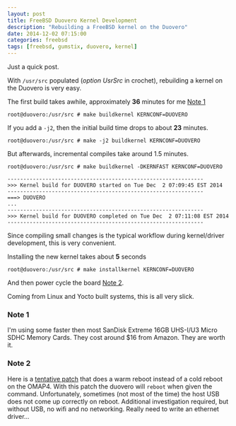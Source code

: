 ```yaml
---
layout: post
title: FreeBSD Duovero Kernel Development
description: "Rebuilding a FreeBSD kernel on the Duovero"
date: 2014-12-02 07:15:00
categories: freebsd
tags: [freebsd, gumstix, duovero, kernel]
---
```


Just a quick post. 

With `/usr/src` populated (*option UsrSrc* in crochet), rebuilding a kernel on the Duovero is very easy.

The first build takes awhile, approximately **36** minutes for me [Note 1](*note-1)

    root@duovero:/usr/src # make buildkernel KERNCONF=DUOVERO

If you add a `-j2`, then the initial build time drops to about **23** minutes.

    root@duovero:/usr/src # make -j2 buildkernel KERNCONF=DUOVERO

But afterwards, incremental compiles take around 1.5 minutes.

    root@duovero:/usr/src # make buildkernel -DKERNFAST KERNCONF=DUOVERO
    
    --------------------------------------------------------------
    >>> Kernel build for DUOVERO started on Tue Dec  2 07:09:45 EST 2014
    --------------------------------------------------------------
    ===> DUOVERO
    ...
    --------------------------------------------------------------
    >>> Kernel build for DUOVERO completed on Tue Dec  2 07:11:08 EST 2014
    --------------------------------------------------------------

Since compiling small changes is the typical workflow during kernel/driver development, this is very convenient.

Installing the new kernel takes about **5** seconds

    root@duovero:/usr/src # make installkernel KERNCONF=DUOVERO

And then power cycle the board [Note 2](*note-2).

Coming from Linux and Yocto built systems, this is all very slick.

### Note 1

I'm using some faster then most SanDisk Extreme 16GB UHS-I/U3 Micro SDHC Memory Cards. They cost around $16 from Amazon. They are worth it.


### Note 2
 
Here is a [tentative patch][reset-patch] that does a warm reboot instead of a cold reboot on the OMAP4. With this patch the duovero will `reboot` when given the command. Unfortunately, sometimes (not most of the time) the host USB does not come up correctly on reboot. Additional investigation required, but without USB, no wifi and no networking. Really need to write an ethernet driver...

[reset-patch]: https://github.com/scottellis/duovero-freebsd/blob/master/patches/omap4-warm-reset.patch